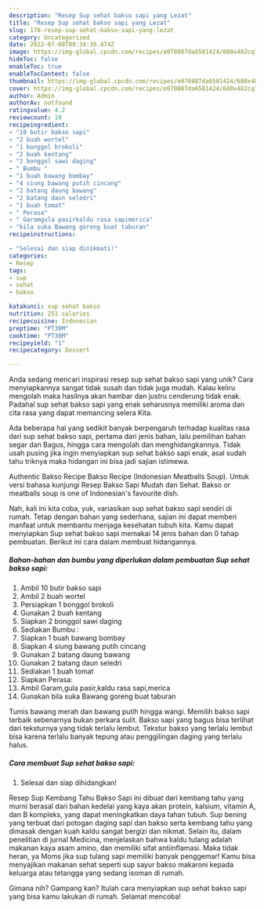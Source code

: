 ```yaml
---
description: "Resep Sup sehat bakso sapi yang Lezat"
title: "Resep Sup sehat bakso sapi yang Lezat"
slug: 178-resep-sup-sehat-bakso-sapi-yang-lezat
category: Uncategorized
date: 2022-07-08T09:34:39.474Z
image: https://img-global.cpcdn.com/recipes/e070887da6581424/680x482cq70/sup-sehat-bakso-sapi-foto-resep-utama.jpg
hideToc: false
enableToc: true
enableTocContent: false
thumbnail: https://img-global.cpcdn.com/recipes/e070887da6581424/680x482cq70/sup-sehat-bakso-sapi-foto-resep-utama.jpg
cover: https://img-global.cpcdn.com/recipes/e070887da6581424/680x482cq70/sup-sehat-bakso-sapi-foto-resep-utama.jpg
author: Admin
authorAv: notfound
ratingvalue: 4.2
reviewcount: 19
recipeingredient:
- "10 butir bakso sapi"
- "2 buah wortel"
- "1 bonggol brokoli"
- "2 buah kentang"
- "2 bonggol sawi daging"
- " Bumbu "
- "1 buah bawang bombay"
- "4 siung bawang putih cincang"
- "2 batang daung bawang"
- "2 batang daun seledri"
- "1 buah tomat"
- " Perasa"
- " Garamgula pasirkaldu rasa sapimerica"
- "bila suka Bawang goreng buat taburan"
recipeinstructions:

- "Selesai dan siap dinikmati!"
categories:
- Resep
tags:
- sup
- sehat
- bakso

katakunci: sup sehat bakso 
nutrition: 251 calories
recipecuisine: Indonesian
preptime: "PT30M"
cooktime: "PT30M"
recipeyield: "1"
recipecategory: Dessert

---
```





Anda sedang mencari inspirasi resep sup sehat bakso sapi yang unik? Cara menyiapkannya sangat tidak susah dan tidak juga mudah. Kalau keliru mengolah maka hasilnya akan hambar dan justru cenderung tidak enak. Padahal sup sehat bakso sapi yang enak seharusnya memiliki aroma dan cita rasa yang dapat memancing selera Kita.





Ada beberapa hal yang sedikit banyak berpengaruh terhadap kualitas rasa dari sup sehat bakso sapi, pertama dari jenis bahan, lalu pemilihan bahan segar dan Bagus, hingga cara mengolah dan menghidangkannya. Tidak usah pusing jika ingin menyiapkan sup sehat bakso sapi enak,      asal sudah tahu triknya maka hidangan ini bisa jadi sajian istimewa.














Authentic Bakso Recipe Bakso Recipe (Indonesian Meatballs Soup). Untuk versi bahasa kunjungi Resep Bakso Sapi Mudah dan Sehat. Bakso or meatballs soup is one of Indonesian&#39;s favourite dish.






Nah, kali ini kita coba, yuk, variasikan sup sehat bakso sapi sendiri di rumah. Tetap dengan bahan yang sederhana, sajian ini dapat memberi manfaat untuk membantu menjaga kesehatan tubuh kita. Kamu dapat menyiapkan Sup sehat bakso sapi memakai 14 jenis bahan dan 0 tahap pembuatan. Berikut ini cara dalam membuat hidangannya.

<!--inarticleads1-->

##### Bahan-bahan dan bumbu yang diperlukan dalam pembuatan Sup sehat bakso sapi:

1. Ambil 10 butir bakso sapi
1. Ambil 2 buah wortel
1. Persiapkan 1 bonggol brokoli
1. Gunakan 2 buah kentang
1. Siapkan 2 bonggol sawi daging
1. Sediakan  Bumbu :
1. Siapkan 1 buah bawang bombay
1. Siapkan 4 siung bawang putih cincang
1. Gunakan 2 batang daung bawang
1. Gunakan 2 batang daun seledri
1. Sediakan 1 buah tomat
1. Siapkan  Perasa:
1. Ambil  Garam,gula pasir,kaldu rasa sapi,merica
1. Gunakan bila suka Bawang goreng buat taburan


Tumis bawang merah dan bawang putih hingga wangi. Memilih bakso sapi terbaik sebenarnya bukan perkara sulit. Bakso sapi yang bagus bisa terlihat dari teksturnya yang tidak terlalu lembut. Tekstur bakso yang terlalu lembut bisa karena terlalu banyak tepung atau penggilingan daging yang terlalu halus. 

<!--inarticleads2-->

##### Cara membuat Sup sehat bakso sapi:


1. Selesai dan siap dihidangkan!

Resep Sup Kembang Tahu Bakso Sapi ini dibuat dari kembang tahu yang murni berasal dari bahan kedelai yang kaya akan protein, kalsium, vitamin A, dan B kompleks, yang dapat meningkatkan daya tahan tubuh. Sup bening yang terbuat dari potogan daging sapi dan bakso serta kembang tahu yang dimasak dengan kuah kaldu sangat bergizi dan nikmat. Selain itu, dalam penelitian di jurnal Medicina, menjelaskan bahwa kaldu tulang adalah makanan kaya asam amino, dan memiliki sifat antiinflamasi. Maka tidak heran, ya Moms jika sup tulang sapi memiliki banyak penggemar! Kamu bisa menyajikan makanan sehat seperti sup sayur bakso makaroni kepada keluarga atau tetangga yang sedang isoman di rumah. 

Gimana nih? Gampang kan? Itulah cara menyiapkan sup sehat bakso sapi yang bisa kamu lakukan di rumah. Selamat mencoba!
